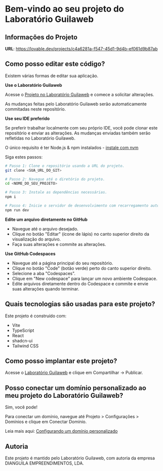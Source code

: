 # Bem-vindo ao seu projeto do Laboratório Guilaweb

## Informações do Projeto

**URL**: https://lovable.dev/projects/c4a6281a-f547-45d1-9d4b-ef061d9b87ab

## Como posso editar este código?

Existem várias formas de editar sua aplicação.

**Use o Laboratório Guilaweb**

Acesse o [Projeto no Laboratório Guilaweb](https://lovable.dev/projects/c4a6281a-f547-45d1-9d4b-ef061d9b87ab) e comece a solicitar alterações.

As mudanças feitas pelo Laboratório Guilaweb serão automaticamente commitadas neste repositório.

**Use seu IDE preferido**

Se preferir trabalhar localmente com seu próprio IDE, você pode clonar este repositório e enviar as alterações. As mudanças enviadas também serão refletidas no Laboratório Guilaweb.

O único requisito é ter Node.js & npm instalados - [instale com nvm](https://github.com/nvm-sh/nvm#installing-and-updating)

Siga estes passos:

```sh
# Passo 1: Clone o repositório usando a URL do projeto.
git clone <SUA_URL_DO_GIT>

# Passo 2: Navegue até o diretório do projeto.
cd <NOME_DO_SEU_PROJETO>

# Passo 3: Instale as dependências necessárias.
npm i

# Passo 4: Inicie o servidor de desenvolvimento com recarregamento automático e pré-visualização instantânea.
npm run dev
```

**Edite um arquivo diretamente no GitHub**

- Navegue até o arquivo desejado.
- Clique no botão "Editar" (ícone de lápis) no canto superior direito da visualização do arquivo.
- Faça suas alterações e commite as alterações.

**Use GitHub Codespaces**

- Navegue até a página principal do seu repositório.
- Clique no botão "Code" (botão verde) perto do canto superior direito.
- Selecione a aba "Codespaces".
- Clique em "New codespace" para lançar um novo ambiente Codespace.
- Edite arquivos diretamente dentro do Codespace e commite e envie suas alterações quando terminar.

## Quais tecnologias são usadas para este projeto?

Este projeto é construído com:

- Vite
- TypeScript
- React
- shadcn-ui
- Tailwind CSS

## Como posso implantar este projeto?

Acesse o [Laboratório Guilaweb](https://lovable.dev/projects/c4a6281a-f547-45d1-9d4b-ef061d9b87ab) e clique em Compartilhar -> Publicar.

## Posso conectar um domínio personalizado ao meu projeto do Laboratório Guilaweb?

Sim, você pode!

Para conectar um domínio, navegue até Projeto > Configurações > Domínios e clique em Conectar Domínio.

Leia mais aqui: [Configurando um domínio personalizado](https://docs.lovable.dev/tips-tricks/custom-domain#step-by-step-guide)

## Autoria

Este projeto é mantido pelo Laboratório Guilaweb, com autoria da empresa DIANGUILA EMPREENDIMENTOS, LDA.
